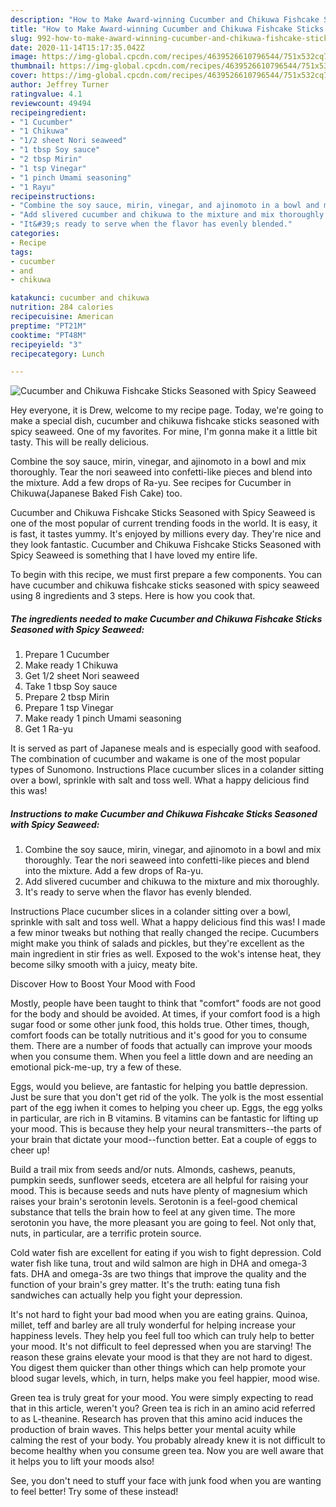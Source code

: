 ```yaml
---
description: "How to Make Award-winning Cucumber and Chikuwa Fishcake Sticks Seasoned with Spicy Seaweed"
title: "How to Make Award-winning Cucumber and Chikuwa Fishcake Sticks Seasoned with Spicy Seaweed"
slug: 992-how-to-make-award-winning-cucumber-and-chikuwa-fishcake-sticks-seasoned-with-spicy-seaweed
date: 2020-11-14T15:17:35.042Z
image: https://img-global.cpcdn.com/recipes/4639526610796544/751x532cq70/cucumber-and-chikuwa-fishcake-sticks-seasoned-with-spicy-seaweed-recipe-main-photo.jpg
thumbnail: https://img-global.cpcdn.com/recipes/4639526610796544/751x532cq70/cucumber-and-chikuwa-fishcake-sticks-seasoned-with-spicy-seaweed-recipe-main-photo.jpg
cover: https://img-global.cpcdn.com/recipes/4639526610796544/751x532cq70/cucumber-and-chikuwa-fishcake-sticks-seasoned-with-spicy-seaweed-recipe-main-photo.jpg
author: Jeffrey Turner
ratingvalue: 4.1
reviewcount: 49494
recipeingredient:
- "1 Cucumber"
- "1 Chikuwa"
- "1/2 sheet Nori seaweed"
- "1 tbsp Soy sauce"
- "2 tbsp Mirin"
- "1 tsp Vinegar"
- "1 pinch Umami seasoning"
- "1 Rayu"
recipeinstructions:
- "Combine the soy sauce, mirin, vinegar, and ajinomoto in a bowl and mix thoroughly. Tear the nori seaweed into confetti-like pieces  and blend into the mixture. Add a few drops of Ra-yu."
- "Add slivered cucumber and chikuwa to the mixture and mix thoroughly."
- "It&#39;s ready to serve when the flavor has evenly blended."
categories:
- Recipe
tags:
- cucumber
- and
- chikuwa

katakunci: cucumber and chikuwa 
nutrition: 284 calories
recipecuisine: American
preptime: "PT21M"
cooktime: "PT48M"
recipeyield: "3"
recipecategory: Lunch

---
```



![Cucumber and Chikuwa Fishcake Sticks Seasoned with Spicy Seaweed](https://img-global.cpcdn.com/recipes/4639526610796544/751x532cq70/cucumber-and-chikuwa-fishcake-sticks-seasoned-with-spicy-seaweed-recipe-main-photo.jpg)

Hey everyone, it is Drew, welcome to my recipe page. Today, we're going to make a special dish, cucumber and chikuwa fishcake sticks seasoned with spicy seaweed. One of my favorites. For mine, I'm gonna make it a little bit tasty. This will be really delicious.

Combine the soy sauce, mirin, vinegar, and ajinomoto in a bowl and mix thoroughly. Tear the nori seaweed into confetti-like pieces and blend into the mixture. Add a few drops of Ra-yu. See recipes for Cucumber in Chikuwa(Japanese Baked Fish Cake) too.

Cucumber and Chikuwa Fishcake Sticks Seasoned with Spicy Seaweed is one of the most popular of current trending foods in the world. It is easy, it is fast, it tastes yummy. It's enjoyed by millions every day. They're nice and they look fantastic. Cucumber and Chikuwa Fishcake Sticks Seasoned with Spicy Seaweed is something that I have loved my entire life.


To begin with this recipe, we must first prepare a few components. You can have cucumber and chikuwa fishcake sticks seasoned with spicy seaweed using 8 ingredients and 3 steps. Here is how you cook that.

<!--inarticleads1-->

##### The ingredients needed to make Cucumber and Chikuwa Fishcake Sticks Seasoned with Spicy Seaweed:

1. Prepare 1 Cucumber
1. Make ready 1 Chikuwa
1. Get 1/2 sheet Nori seaweed
1. Take 1 tbsp Soy sauce
1. Prepare 2 tbsp Mirin
1. Prepare 1 tsp Vinegar
1. Make ready 1 pinch Umami seasoning
1. Get 1 Ra-yu


It is served as part of Japanese meals and is especially good with seafood. The combination of cucumber and wakame is one of the most popular types of Sunomono. Instructions Place cucumber slices in a colander sitting over a bowl, sprinkle with salt and toss well. What a happy delicious find this was! 

<!--inarticleads2-->

##### Instructions to make Cucumber and Chikuwa Fishcake Sticks Seasoned with Spicy Seaweed:

1. Combine the soy sauce, mirin, vinegar, and ajinomoto in a bowl and mix thoroughly. Tear the nori seaweed into confetti-like pieces  and blend into the mixture. Add a few drops of Ra-yu.
1. Add slivered cucumber and chikuwa to the mixture and mix thoroughly.
1. It&#39;s ready to serve when the flavor has evenly blended.


Instructions Place cucumber slices in a colander sitting over a bowl, sprinkle with salt and toss well. What a happy delicious find this was! I made a few minor tweaks but nothing that really changed the recipe. Cucumbers might make you think of salads and pickles, but they&#39;re excellent as the main ingredient in stir fries as well. Exposed to the wok&#39;s intense heat, they become silky smooth with a juicy, meaty bite. 

Discover How to Boost Your Mood with Food


Mostly, people have been taught to think that "comfort" foods are not good for the body and should be avoided. At times, if your comfort food is a high sugar food or some other junk food, this holds true. Other times, though, comfort foods can be totally nutritious and it's good for you to consume them. There are a number of foods that actually can improve your moods when you consume them. When you feel a little down and are needing an emotional pick-me-up, try a few of these.

Eggs, would you believe, are fantastic for helping you battle depression. Just be sure that you don't get rid of the yolk. The yolk is the most essential part of the egg iwhen it comes to helping you cheer up. Eggs, the egg yolks in particular, are rich in B vitamins. B vitamins can be fantastic for lifting up your mood. This is because they help your neural transmitters--the parts of your brain that dictate your mood--function better. Eat a couple of eggs to cheer up!

Build a trail mix from seeds and/or nuts. Almonds, cashews, peanuts, pumpkin seeds, sunflower seeds, etcetera are all helpful for raising your mood. This is because seeds and nuts have plenty of magnesium which raises your brain's serotonin levels. Serotonin is a feel-good chemical substance that tells the brain how to feel at any given time. The more serotonin you have, the more pleasant you are going to feel. Not only that, nuts, in particular, are a terrific protein source.

Cold water fish are excellent for eating if you wish to fight depression. Cold water fish like tuna, trout and wild salmon are high in DHA and omega-3 fats. DHA and omega-3s are two things that improve the quality and the function of your brain's grey matter. It's the truth: eating tuna fish sandwiches can actually help you fight your depression. 

It's not hard to fight your bad mood when you are eating grains. Quinoa, millet, teff and barley are all truly wonderful for helping increase your happiness levels. They help you feel full too which can truly help to better your mood. It's not difficult to feel depressed when you are starving! The reason these grains elevate your mood is that they are not hard to digest. You digest them quicker than other things which can help promote your blood sugar levels, which, in turn, helps make you feel happier, mood wise.

Green tea is truly great for your mood. You were simply expecting to read that in this article, weren't you? Green tea is rich in an amino acid referred to as L-theanine. Research has proven that this amino acid induces the production of brain waves. This helps better your mental acuity while calming the rest of your body. You probably already knew it is not difficult to become healthy when you consume green tea. Now you are well aware that it helps you to lift your moods also!

See, you don't need to stuff your face with junk food when you are wanting to feel better! Try some of these instead!

